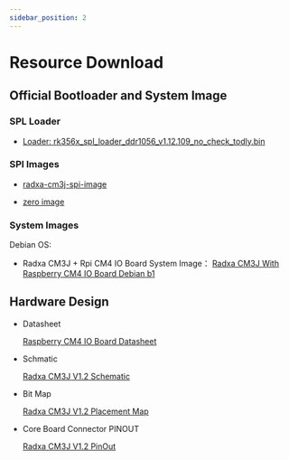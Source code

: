 ```yaml
---
sidebar_position: 2
---
```


# Resource Download

## Official Bootloader and System Image

### SPL Loader

- [Loader: rk356x_spl_loader_ddr1056_v1.12.109_no_check_todly.bin](https://dl.radxa.com/cm3j/images/rk356x_spl_loader_ddr1056_v1.12.109_no_check_todly.bin)

### SPI Images

- [radxa-cm3j-spi-image](https://dl.radxa.com/cm3j/images/radxa-cm3j-rpi-cm4-io_spi.img)

- [zero image](https://dl.radxa.com/cm3j/images/zero.img)

### System Images

Debian OS:

- Radxa CM3J + Rpi CM4 IO Board System Image： [Radxa CM3J With Raspberry CM4 IO Board Debian b1](https://github.com/radxa-build/radxa-cm3j-rpi-cm4-io/releases/download/rsdk-b1/radxa-cm3j-rpi-cm4-io_bullseye_xfce_b1.output.img.xz)

## Hardware Design

- Datasheet

  [Raspberry CM4 IO Board Datasheet](https://datasheets.raspberrypi.com/cm4io/cm4io-datasheet.pdf)

- Schmatic

  [Radxa CM3J V1.2 Schematic](https://dl.radxa.com/cm3j/docs/hw/radxa_cm3j_schematic_v1.2_20250115.pdf)

- Bit Map

  [Radxa CM3J V1.2 Placement Map](https://dl.radxa.com/cm3j/docs/hw/radxa_cm3j_components_placement_map_v1.2_20250110.pdf)

- Core Board Connector PINOUT

  [Radxa CM3J V1.2 PinOut](https://dl.radxa.com/cm3j/docs/hw/radxa_cm3j_pinout_v1.2.xlsx)
